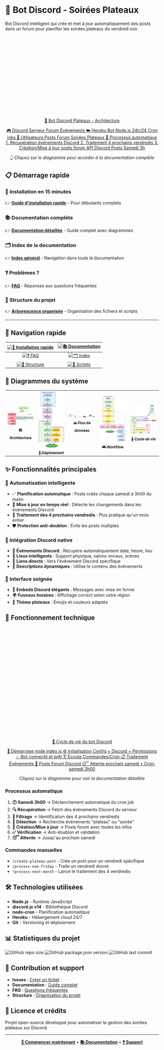 # 🎲 Bot Discord - Soirées Plateaux

Bot Discord intelligent qui crée et met à jour automatiquement des posts dans un forum pour planifier les soirées plateaux du vendredi soir.

<div align="center">

<a href="docs/README.md">
<svg width="600" height="300" xmlns="http://www.w3.org/2000/svg">
  <defs>
    <marker id="arrowhead" markerWidth="10" markerHeight="7" 
            refX="9" refY="3.5" orient="auto">
      <polygon points="0 0, 10 3.5, 0 7" fill="#666" />
    </marker>
  </defs>
  
  <!-- Titre -->
  <text x="300" y="25" font="bold 16px sans-serif" text-anchor="middle">🎲 Bot Discord Plateaux - Architecture</text>
  
  <!-- Discord -->
  <rect x="20" y="50" width="120" height="80" fill="#e3f2fd" stroke="#1976d2" stroke-width="2" rx="8"/>
  <text x="80" y="75" font="12px sans-serif" text-anchor="middle">🎮 Discord</text>
  <text x="80" y="90" font="12px sans-serif" text-anchor="middle">Serveur</text>
  <text x="80" y="105" font="12px sans-serif" text-anchor="middle">Forum</text>
  <text x="80" y="120" font="12px sans-serif" text-anchor="middle">Événements</text>
  
  <!-- Bot Heroku -->
  <rect x="240" y="50" width="120" height="80" fill="#fff3e0" stroke="#f57c00" stroke-width="2" rx="12"/>
  <text x="300" y="75" font="12px sans-serif" text-anchor="middle">☁️ Heroku</text>
  <text x="300" y="90" font="12px sans-serif" text-anchor="middle">Bot Node.js</text>
  <text x="300" y="105" font="12px sans-serif" text-anchor="middle">24h/24</text>
  <text x="300" y="120" font="12px sans-serif" text-anchor="middle">Cron jobs</text>
  
  <!-- Utilisateurs -->
  <rect x="460" y="50" width="120" height="80" fill="#e8f5e8" stroke="#388e3c" stroke-width="2" rx="8"/>
  <text x="520" y="75" font="12px sans-serif" text-anchor="middle">👥 Utilisateurs</text>
  <text x="520" y="90" font="12px sans-serif" text-anchor="middle">Posts Forum</text>
  <text x="520" y="105" font="12px sans-serif" text-anchor="middle">Soirées</text>
  <text x="520" y="120" font="12px sans-serif" text-anchor="middle">Plateaux</text>
  
  <!-- Processus -->
  <rect x="130" y="180" width="340" height="80" fill="#f3e5f5" stroke="#7b1fa2" stroke-width="2" rx="8"/>
  <text x="300" y="200" font="12px sans-serif" text-anchor="middle">🔄 Processus automatique</text>
  <text x="300" y="215" font="12px sans-serif" text-anchor="middle">1. Récupération événements Discord</text>
  <text x="300" y="230" font="12px sans-serif" text-anchor="middle">2. Traitement 4 prochains vendredis</text>
  <text x="300" y="245" font="12px sans-serif" text-anchor="middle">3. Création/Mise à jour posts forum</text>
  
  <!-- Flèches -->
  <line x1="140" y1="90" x2="240" y2="90" stroke="#666" stroke-width="2" marker-end="url(#arrowhead)"/>
  <text x="190" y="85" font="10px sans-serif" text-anchor="middle">API Discord</text>
  
  <line x1="360" y1="90" x2="460" y2="90" stroke="#666" stroke-width="2" marker-end="url(#arrowhead)"/>
  <text x="410" y="85" font="10px sans-serif" text-anchor="middle">Posts</text>
  
  <line x1="300" y1="130" x2="300" y2="180" stroke="#666" stroke-width="2" marker-end="url(#arrowhead)"/>
  <text x="320" y="155" font="10px sans-serif" text-anchor="middle">Samedi 3h</text>
</svg>
</a>

*👆 Cliquez sur le diagramme pour accéder à la documentation complète*

</div>

## 📋 Démarrage rapide

### 🎯 Installation en 15 minutes
👉 **[Guide d'installation rapide](docs/guides/QUICK_INSTALL.md)** - Pour débutants complets

### 📚 Documentation complète  
👉 **[Documentation détaillée](docs/README.md)** - Guide complet avec diagrammes

### 🗂️ Index de la documentation
👉 **[Index général](docs/guides/INDEX.md)** - Navigation dans toute la documentation

### ❓ Problèmes ?
👉 **[FAQ](docs/guides/FAQ.md)** - Réponses aux questions fréquentes

### 📁 Structure du projet
👉 **[Arborescence organisée](PROJECT_STRUCTURE.md)** - Organisation des fichiers et scripts

---

## 📖 Navigation rapide

<div align="center">

| [![🚀 Installation rapide](https://img.shields.io/badge/🚀_Installation-15_min-brightgreen?style=for-the-badge)](docs/guides/QUICK_INSTALL.md) | [![📚 Documentation](https://img.shields.io/badge/📚_Documentation-Complète-blue?style=for-the-badge)](docs/README.md) |
|:---:|:---:|
| [![❓ FAQ](https://img.shields.io/badge/❓_FAQ-Support-orange?style=for-the-badge)](docs/guides/FAQ.md) | [![🗂️ Index](https://img.shields.io/badge/🗂️_Index-Navigation-purple?style=for-the-badge)](docs/guides/INDEX.md) |
| [![📁 Structure](https://img.shields.io/badge/📁_Structure-Projet-gray?style=for-the-badge)](PROJECT_STRUCTURE.md) | [![🔧 Scripts](https://img.shields.io/badge/🔧_Scripts-Automatisation-cyan?style=for-the-badge)](scripts/) |

</div>

## 🎨 Diagrammes du système

<div align="center">

<table>
<tr>
<td align="center" width="20%">
<a href="docs/README.md">
<img src="docs/assets/diagrams/architecture.svg" width="120" alt="Architecture"/>
<br><sub><b>🏗️ Architecture</b></sub>
</a>
</td>
<td align="center" width="20%">
<a href="docs/README.md#processus-de-déploiement">
<img src="docs/assets/diagrams/deployment.svg" width="120" alt="Déploiement"/>
<br><sub><b>🚀 Déploiement</b></sub>
</a>
</td>
<td align="center" width="20%">
<a href="docs/README.md#flux-des-données">
<img src="docs/assets/diagrams/data_flow.svg" width="120" alt="Flux de données"/>
<br><sub><b>📊 Flux de données</b></sub>
</a>
</td>
<td align="center" width="20%">
<a href="docs/guides/FAQ.md">
<img src="docs/assets/diagrams/user_workflow.svg" width="120" alt="Workflow utilisateur"/>
<br><sub><b>🎮 Workflow</b></sub>
</a>
</td>
<td align="center" width="20%">
<a href="docs/guides/FAQ.md#--comment-fonctionne-le-cycle-de-vie-du-bot-">
<img src="docs/assets/diagrams/bot_lifecycle.svg" width="120" alt="Cycle de vie"/>
<br><sub><b>🔄 Cycle de vie</b></sub>
</a>
</td>
</tr>
</table>

</div>

## ✨ Fonctionnalités principales

### 🤖 **Automatisation intelligente**
- ✅ **Planification automatique** : Posts créés chaque samedi à 3h00 du matin
- 🔄 **Mise à jour en temps réel** : Détecte les changements dans les événements Discord
- 📅 **Traitement des 4 prochains vendredis** : Plus pratique qu'un mois entier
- 🛡️ **Protection anti-doublon** : Évite les posts multiples

### 🎯 **Intégration Discord native**
- 📅 **Événements Discord** : Récupère automatiquement date, heure, lieu
- 📍 **Lieux intelligents** : Support physique, salons vocaux, scènes  
- 🔗 **Liens directs** : Vers l'événement Discord spécifique
- 📝 **Descriptions dynamiques** : Utilise le contenu des événements

### 🎨 **Interface soignée**
- 💎 **Embeds Discord élégants** : Messages avec mise en forme
- 🌍 **Fuseaux horaires** : Affichage correct selon votre région
- 🎲 **Thème plateaux** : Émojis et couleurs adaptés

## 🔄 Fonctionnement technique

<div align="center">

<a href="docs/FAQ.md#--comment-fonctionne-le-cycle-de-vie-du-bot-">
<svg width="500" height="350" xmlns="http://www.w3.org/2000/svg">
  <defs>
    <marker id="arrowhead2" markerWidth="8" markerHeight="6" 
            refX="7" refY="3" orient="auto">
      <polygon points="0 0, 8 3, 0 6" fill="#666" />
    </marker>
  </defs>
  
  <!-- Titre -->
  <text x="250" y="20" font="bold 14px sans-serif" text-anchor="middle">🔄 Cycle de vie du bot Discord</text>
  
  <!-- Démarrage -->
  <ellipse cx="250" cy="50" rx="60" ry="20" fill="#4caf50" stroke="#388e3c" stroke-width="2"/>
  <text x="250" y="47" font="11px sans-serif" text-anchor="middle" fill="white">🚀 Démarrage</text>
  <text x="250" y="57" font="9px sans-serif" text-anchor="middle" fill="white">node index.js</text>
  
  <!-- Initialisation -->
  <rect x="180" y="80" width="140" height="40" fill="#e3f2fd" stroke="#1976d2" stroke-width="2" rx="8"/>
  <text x="250" y="97" font="11px sans-serif" text-anchor="middle">⚙️ Initialisation</text>
  <text x="250" y="107" font="9px sans-serif" text-anchor="middle">Config + Discord + Permissions</text>
  
  <!-- Bot connecté -->
  <rect x="180" y="140" width="140" height="30" fill="#e8f5e8" stroke="#388e3c" stroke-width="2" rx="8"/>
  <text x="250" y="157" font="11px sans-serif" text-anchor="middle">✅ Bot connecté et prêt</text>
  
  <!-- Boucle principale -->
  <rect x="50" y="200" width="100" height="40" fill="#e3f2fd" stroke="#1976d2" stroke-width="2" rx="8"/>
  <text x="100" y="217" font="11px sans-serif" text-anchor="middle">👂 Écoute</text>
  <text x="100" y="227" font="9px sans-serif" text-anchor="middle">Commandes/Cron</text>
  
  <!-- Traitement -->
  <rect x="200" y="200" width="100" height="40" fill="#e8f5e8" stroke="#388e3c" stroke-width="2" rx="8"/>
  <text x="250" y="217" font="11px sans-serif" text-anchor="middle">📋 Traitement</text>
  <text x="250" y="227" font="9px sans-serif" text-anchor="middle">Événements</text>
  
  <!-- Posts forum -->
  <rect x="350" y="200" width="100" height="40" fill="#fff3e0" stroke="#f57c00" stroke-width="2" rx="8"/>
  <text x="400" y="217" font="11px sans-serif" text-anchor="middle">📝 Posts</text>
  <text x="400" y="227" font="9px sans-serif" text-anchor="middle">Forum Discord</text>
  
  <!-- Attente -->
  <rect x="175" y="280" width="150" height="40" fill="#f5f5f5" stroke="#9e9e9e" stroke-width="2" rx="8"/>
  <text x="250" y="297" font="11px sans-serif" text-anchor="middle">😴 Attente prochain samedi</text>
  <text x="250" y="307" font="9px sans-serif" text-anchor="middle">• Cron: samedi 3h00</text>
  
  <!-- Flèches -->
  <line x1="250" y1="70" x2="250" y2="80" stroke="#666" stroke-width="2" marker-end="url(#arrowhead2)"/>
  <line x1="250" y1="120" x2="250" y2="140" stroke="#666" stroke-width="2" marker-end="url(#arrowhead2)"/>
  <line x1="200" y1="170" x2="120" y2="200" stroke="#666" stroke-width="2" marker-end="url(#arrowhead2)"/>
  <line x1="150" y1="220" x2="200" y2="220" stroke="#666" stroke-width="2" marker-end="url(#arrowhead2)"/>
  <line x1="300" y1="220" x2="350" y2="220" stroke="#666" stroke-width="2" marker-end="url(#arrowhead2)"/>
  <line x1="375" y1="240" x2="275" y2="280" stroke="#666" stroke-width="2" marker-end="url(#arrowhead2)"/>
  <line x1="180" y1="300" x2="120" y2="240" stroke="#666" stroke-width="2" marker-end="url(#arrowhead2)"/>
</svg>
</a>

*Cliquez sur le diagramme pour voir la documentation détaillée*

</div>

### Processus automatique

1. **🕐 Samedi 3h00** → Déclenchement automatique du cron job
2. **🔍 Récupération** → Fetch des événements Discord du serveur  
3. **📅 Filtrage** → Identification des 4 prochains vendredis
4. **🎯 Détection** → Recherche événements "plateau" ou "soirée"
5. **📝 Création/Mise à jour** → Posts forum avec toutes les infos
6. **✅ Vérification** → Anti-doublon et validation
7. **😴 Attente** → Jusqu'au prochain samedi

### Commandes manuelles

- `/create-plateau-post` - Crée un post pour un vendredi spécifique
- `/process-one-friday` - Traite un vendredi donné
- `!process-next-month` - Lance le traitement des 4 vendredis

## 🛠️ Technologies utilisées

- **Node.js** - Runtime JavaScript
- **discord.js v14** - Bibliothèque Discord
- **node-cron** - Planification automatique  
- **Heroku** - Hébergement cloud 24/7
- **Git** - Versioning et déploiement

## 📊 Statistiques du projet

![GitHub repo size](https://img.shields.io/github/repo-size/Kiwi41/discord-plateau-bot)
![GitHub package.json version](https://img.shields.io/github/package-json/v/Kiwi41/discord-plateau-bot)
![GitHub last commit](https://img.shields.io/github/last-commit/Kiwi41/discord-plateau-bot)

## 🤝 Contribution et support

- **Issues** : [Créer un ticket](https://github.com/Kiwi41/discord-plateau-bot/issues)
- **Documentation** : [Guide complet](docs/README.md)
- **FAQ** : [Questions fréquentes](docs/guides/FAQ.md)
- **Structure** : [Organisation du projet](PROJECT_STRUCTURE.md)

## 📄 Licence et crédits

Projet open-source développé pour automatiser la gestion des soirées plateaux sur Discord.

---

<div align="center">

**[🚀 Commencer maintenant](docs/guides/QUICK_INSTALL.md)** • **[📚 Documentation](docs/README.md)** • **[❓ Support](docs/guides/FAQ.md)**

</div>